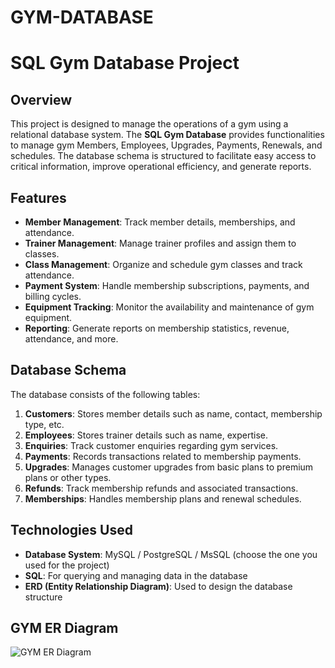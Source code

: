 # GYM-DATABASE
# SQL Gym Database Project

## Overview
This project is designed to manage the operations of a gym using a relational database system. The **SQL Gym Database** provides functionalities to manage gym Members, Employees, Upgrades, Payments, Renewals, and schedules. The database schema is structured to facilitate easy access to critical information, improve operational efficiency, and generate reports.

## Features
- **Member Management**: Track member details, memberships, and attendance.
- **Trainer Management**: Manage trainer profiles and assign them to classes.
- **Class Management**: Organize and schedule gym classes and track attendance.
- **Payment System**: Handle membership subscriptions, payments, and billing cycles.
- **Equipment Tracking**: Monitor the availability and maintenance of gym equipment.
- **Reporting**: Generate reports on membership statistics, revenue, attendance, and more.

## Database Schema
The database consists of the following tables:
1. **Customers**: Stores member details such as name, contact, membership type, etc.
2. **Employees**: Stores trainer details such as name, expertise.
3. **Enquiries**: Track customer enquiries regarding gym services.
4. **Payments**: Records transactions related to membership payments.
5. **Upgrades**: Manages customer upgrades from basic plans to premium plans or other types.
6. **Refunds**: Track membership refunds and associated transactions.
7. **Memberships**: Handles membership plans and renewal schedules.

## Technologies Used
- **Database System**: MySQL / PostgreSQL / MsSQL (choose the one you used for the project)
- **SQL**: For querying and managing data in the database
- **ERD (Entity Relationship Diagram)**: Used to design the database structure

## GYM ER Diagram
![GYM ER Diagram](https://github.com/user-attachments/assets/f3501766-1e2e-42f0-bc6d-517fba3f2f4e)


